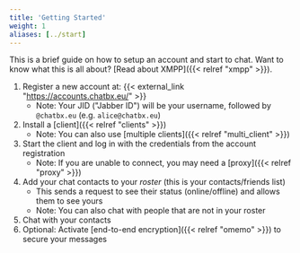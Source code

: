 ```yaml
---
title: 'Getting Started'
weight: 1
aliases: [../start]
---
```


This is a brief guide on how to setup an account and start to chat. Want to know what this is all about? [Read about XMPP]({{< relref "xmpp" >}}).

1. Register a new account at: {{< external_link "https://accounts.chatbx.eu/" >}}
	- Note: Your JID ("Jabber ID") will be your username, followed by `@chatbx.eu` (e.g. `alice@chatbx.eu`)
2. Install a [client]({{< relref "clients" >}})
	- Note: You can also use [multiple clients]({{< relref "multi_client" >}})
3. Start the client and log in with the credentials from the account registration
	- Note: If you are unable to connect, you may need a [proxy]({{< relref "proxy" >}})
4. Add your chat contacts to your *roster* (this is your contacts/friends list)
	- This sends a request to see their status (online/offline) and allows them to see yours
	- Note: You can also chat with people that are not in your roster
5. Chat with your contacts
6. Optional: Activate [end-to-end encryption]({{< relref "omemo" >}}) to secure your messages

